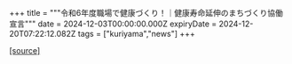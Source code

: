+++
title = """令和6年度職場で健康づくり！｜健康寿命延伸のまちづくり協働宣言"""
date = 2024-12-03T00:00:00.000Z
expiryDate = 2024-12-20T07:22:12.082Z
tags = ["kuriyama","news"]
+++


[[source]](https://www.town.kuriyama.hokkaido.jp/soshiki/38/29667.html)
